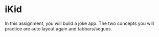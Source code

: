 # iKid
In this assignment, you will build a joke app. The two concepts you will practice are auto layout again and tabbars/segues.

